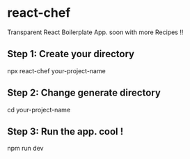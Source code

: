# react-chef
Transparent React Boilerplate App. soon with more Recipes !!

## Step 1: Create your directory
npx react-chef your-project-name

## Step 2: Change generate directory
cd your-project-name

## Step 3: Run the app. cool !
npm run dev